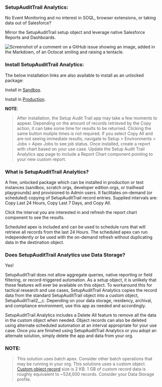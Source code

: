 ### SetupAuditTrail Analytics:

No Event Monitoring and no interest in SOQL, browser extensions, or taking data out of Salesforce? 

Mirror the SetupAuditTrail setup object and leverage native Salesforce Reports and Dashboards.

![Screenshot of a comment on a GitHub issue showing an image, added in the Markdown, of an Octocat smiling and raising a tentacle.](https://github.com/ibrownreadystart/SetupAuditTrail_AnalyticsApp/blob/main/images/setupaudittrailanalyticsscreen.png)

### Install SetupAuditTrail Analytics:

The below installation links are also available to install as an unlocked package:

Install in [Sandbox](https://test.salesforce.com/packaging/installPackage.apexp?p0=04tU1000000LUUXIA4).

Install in [Production](https://login.salesforce.com/packaging/installPackage.apexp?p0=04tU1000000LUUXIA4).

**NOTE**: 

> After installation, the Setup Audit Trail app may take a few moments to appear.
> Depending on the amount of records retrieved by the Copy action, it can take some time for results to be returned. Clicking the same button muliple times is not required.
> If you select Copy All and are not seeing immediate results, navigate to Setup > Environments > Jobs > Apex Jobs to see job status.
> Once installed, create a report with chart based on your use case.
> Update the Setup Audit Trail Analytics app page to include a Report Chart component pointing to your new custom report.

### What is SetupAuditTrail Analytics?

A free, unlocked package which can be installed in production or test instances (sandbox, scratch orgs, developer edition orgs, or trailhead playgrounds) and provisioned to Admin users. It facilitates on-demand (or scheduled) copying of SetupAuditTrail record entries. Supplied intervals are: Copy Last 24 Hours, Copy Last 7 Days, and Copy All. 

Click the interval you are interested in and refresh the report chart component to see the results. 

Scheduled apex is included and can be used to schedule runs that will retrieve all records from the last 24 Hours. The scheduled apex can run independently or be used with the on-demand refresh without duplicating data in the destination object.

### Does SetupAuditTrail Analytics use Data Storage?

Yes! 

SetupAuditTrail does not allow aggregate queries, native reporting or field filtering, or record-triggered automation. As a setup object, it is unlikely that these features will ever be available on this object. To workaround this for tactical research and use cases, SetupAuditTrail Analytics copies the record data from the standard SetupAuditTrail object into a custom object, SetupAuditTrail2__c. Depending on your data storage, residency, archival, and compliance environment, use this app as needed and accordingly.

SetupAuditTrail Analytics includes a Delete All feature to remove all the data in the custom object when needed. Object records can also be deleted using alternate scheduled automation at an interval appropriate for your use case. Once you are finished using SetupAuditTrail Analytics or you adopt an alternate solution, simply delete the app and data from your org.

### NOTE: 

> This solution uses batch apex.
> Consider other batch operations that may be running in your org.
> This solutions uses a custom object.
> [Custom object record](https://help.salesforce.com/s/articleView?id=000383664&type=1) size is 2 KB.
> 1 GB of custom record data is roughly equivalent to ~524,000 records.
> Consider your Data Storage profile.
